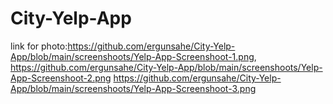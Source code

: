 # City-Yelp-App

link for photo:https://github.com/ergunsahe/City-Yelp-App/blob/main/screenshoots/Yelp-App-Screenshoot-1.png,
               https://github.com/ergunsahe/City-Yelp-App/blob/main/screenshoots/Yelp-App-Screenshoot-2.png
               https://github.com/ergunsahe/City-Yelp-App/blob/main/screenshoots/Yelp-App-Screenshoot-3.png
